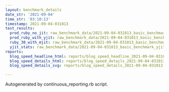 ```yaml
---
layout: benchmark_details
date_str: '2021-09-04'
time_str: '03:10:13'
timestamp: 2021-09-04-031013
test_results:
  prod_ruby_no_jit: raw_benchmark_data/2021-09-04-031013_basic_benchmark_prod_ruby_no_jit.json
  prod_ruby_with_yjit: raw_benchmark_data/2021-09-04-031013_basic_benchmark_prod_ruby_with_yjit.json
  ruby_30_with_mjit: raw_benchmark_data/2021-09-04-031013_basic_benchmark_ruby_30_with_mjit.json
  yjit_stats: raw_benchmark_data/2021-09-04-031013_basic_benchmark_yjit_stats.json
reports:
  blog_speed_headline_html: reports/blog_speed_headline_2021-09-04-031013.html
  blog_speed_details_html: reports/blog_speed_details_2021-09-04-031013.html
  blog_speed_details_svg: reports/blog_speed_details_2021-09-04-031013.svg

---
```

Autogenerated by continuous_reporting.rb script.
